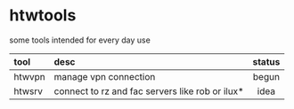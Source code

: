 htwtools
========

some tools intended for every day use

 tool  | desc | status
:----- | :--- | :----: |
htwvpn | manage vpn connection | begun
htwsrv | connect to rz and fac servers like rob or ilux* | idea

